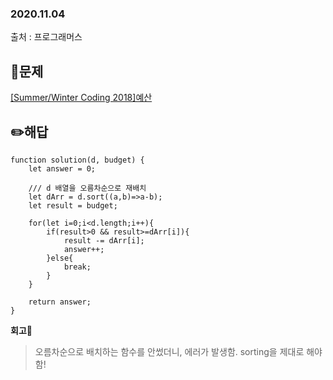 ### 2020.11.04

출처 : 프로그래머스

## 📝문제

[\[Summer/Winter Coding 2018\]예산](https://programmers.co.kr/learn/courses/30/lessons/12982#)

## ✏️해답
```
function solution(d, budget) {
    let answer = 0;
    
    /// d 배열을 오름차순으로 재배치
    let dArr = d.sort((a,b)=>a-b);
    let result = budget;
    
    for(let i=0;i<d.length;i++){
        if(result>0 && result>=dArr[i]){
            result -= dArr[i];
            answer++;
        }else{
            break;
        }
    }
    
    return answer;
}
```


**회고🧐**

> 오름차순으로 배치하는 함수를 안썼더니, 에러가 발생함. sorting을 제대로 해야함!